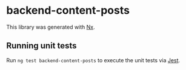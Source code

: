 # backend-content-posts

This library was generated with [Nx](https://nx.dev).

## Running unit tests

Run `ng test backend-content-posts` to execute the unit tests via [Jest](https://jestjs.io).
